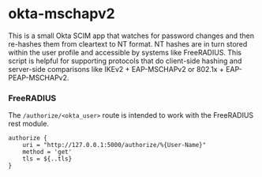 # okta-mschapv2

This is a small Okta SCIM app that watches for password changes and then re-hashes them from cleartext to NT format. NT hashes are in turn stored within the user profile and accessible by systems like FreeRADIUS. This script is helpful for supporting protocols that do client-side hashing and server-side comparisons like IKEv2 + EAP-MSCHAPv2 or 802.1x + EAP-PEAP-MSCHAPv2.

### FreeRADIUS
The `/authorize/<okta_user>` route is intended to work with the FreeRADIUS rest module.

```
authorize {
    uri = "http://127.0.0.1:5000/authorize/%{User-Name}"
    method = 'get'
    tls = ${..tls}
}
```
